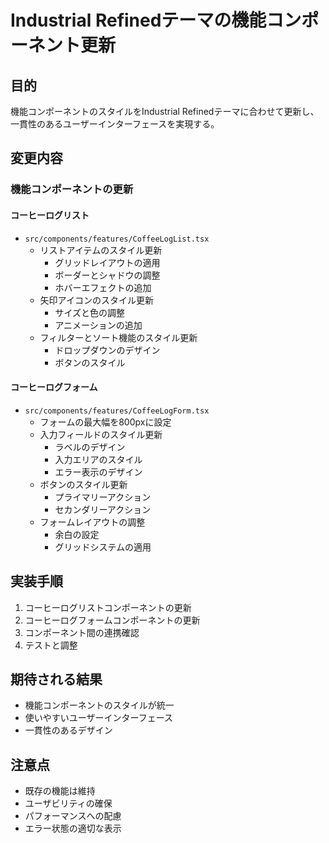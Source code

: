 # Industrial Refinedテーマの機能コンポーネント更新

## 目的
機能コンポーネントのスタイルをIndustrial Refinedテーマに合わせて更新し、一貫性のあるユーザーインターフェースを実現する。

## 変更内容

### 機能コンポーネントの更新

#### コーヒーログリスト
- `src/components/features/CoffeeLogList.tsx`
  - リストアイテムのスタイル更新
    - グリッドレイアウトの適用
    - ボーダーとシャドウの調整
    - ホバーエフェクトの追加
  - 矢印アイコンのスタイル更新
    - サイズと色の調整
    - アニメーションの追加
  - フィルターとソート機能のスタイル更新
    - ドロップダウンのデザイン
    - ボタンのスタイル

#### コーヒーログフォーム
- `src/components/features/CoffeeLogForm.tsx`
  - フォームの最大幅を800pxに設定
  - 入力フィールドのスタイル更新
    - ラベルのデザイン
    - 入力エリアのスタイル
    - エラー表示のデザイン
  - ボタンのスタイル更新
    - プライマリーアクション
    - セカンダリーアクション
  - フォームレイアウトの調整
    - 余白の設定
    - グリッドシステムの適用

## 実装手順
1. コーヒーログリストコンポーネントの更新
2. コーヒーログフォームコンポーネントの更新
3. コンポーネント間の連携確認
4. テストと調整

## 期待される結果
- 機能コンポーネントのスタイルが統一
- 使いやすいユーザーインターフェース
- 一貫性のあるデザイン

## 注意点
- 既存の機能は維持
- ユーザビリティの確保
- パフォーマンスへの配慮
- エラー状態の適切な表示 